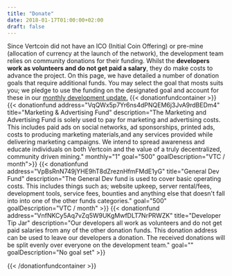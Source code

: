 ```yaml
---
title: "Donate"
date: 2018-01-17T01:00:00+02:00
draft: false
---
```


Since Vertcoin did not have an ICO (Initial Coin Offering) or pre-mine (allocation of currency at the launch of the network), the development team relies on community donations for their funding. Whilst the <strong>developers work as volunteers and do not get paid a salary</strong>, they do make costs to advance the project. On this page, we have detailed a number of donation goals that require additional funds. You may select the goal that mosts suits you; we pledge to use the funding on the designated goal and account for these in our <a href="https://medium.com/vertcoin-blog" target="_blank">monthly development update.</a>
{{< donationfundcontainer >}}
    {{< donationfund address="VqQWx5p7Yr6ns4dPNQEM6j3JvA9rdBEDm4" title="Marketing & Advertising Fund" description="The Marketing and Advertising Fund is solely used to pay for marketing and advertising costs. This includes paid ads on social networks, ad sponsorships, printed ads, costs to producing marketing materials,and any services provided while delivering marketing campaigns. We intend to spread awareness and educate individuals on both Vertcoin and the value of a truly decentralized, community driven mining." monthly="1" goal="500" goalDescription="VTC / month">}}
    {{< donationfund address="VpBsRnN749jYHE9hT8dZreznHfmFMdE1yG" title="General Dev Fund" description="The General Dev fund is used to cover basic operating costs. This includes things such as; website upkeep, server rental/fees, development tools, service fees, bounties and anything else that doesn't fall into into one of the other funds categories." goal="500" goalDescription="VTC / month" >}}
    {{< donationfund address="VnfNKCy5Aq7vZq5W9UKgMwfDLT7NrPRWZK" title="Developer Tip Jar" description="Our developers all work as volunteers and do not get paid salaries from any of the other donation funds. This donation address can be used to leave our developers a donation. The received donations will be split evenly over everyone on the development team." goal="" goalDescription="No goal set" >}}


    
{{< /donationfundcontainer >}}
